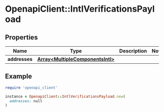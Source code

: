 # OpenapiClient::IntlVerificationsPayload

## Properties

| Name | Type | Description | Notes |
| ---- | ---- | ----------- | ----- |
| **addresses** | [**Array&lt;MultipleComponentsIntl&gt;**](MultipleComponentsIntl.md) |  |  |

## Example

```ruby
require 'openapi_client'

instance = OpenapiClient::IntlVerificationsPayload.new(
  addresses: null
)
```

